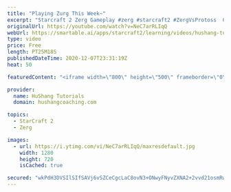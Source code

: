 ```yaml
---
title: "Playing Zurg This Week~"
excerpt: "Starcraft 2 Zerg Gameplay #zerg #starcraft2 #ZergVsProtoss  Coaching -------------------------------------------------------------------------- Website: https://www.hushangcoaching.com  Interested in Starcraft lessons? Check out my website! I would love to help you improve and reach your goals. I've"
originalUrl: https://youtube.com/watch?v=NeC7arRLIqQ
webUrl: https://smartable.ai/apps/starcraft2/learning/videos/hushang-tutorials-playing-zurg-this-week/
type: video
price: Free
length: PT25M18S
publishedDateTime: 2020-12-07T23:31:19Z
heat: 50

featuredContent: "<iframe width=\"800\" height=\"500\" frameborder=\"0\" src=\"https://www.youtube.com/embed/NeC7arRLIqQ\" allow=\"accelerometer; autoplay; encrypted-media; gyroscope; picture-in-picture\" allowfullscreen></iframe>"

provider:
  name: HuShang Tutorials
  domain: hushangcoaching.com

topics:
  - StarCraft 2
  - Zerg

images:
  - url: https://i.ytimg.com/vi/NeC7arRLIqQ/maxresdefault.jpg
    width: 1280
    height: 720
    isCached: true

secured: "wkPdH3DVSIlSIfSAVj6vSZCeCgcLaC8ovN3+ONwyFNyvZXNA2+2vvd21osmRwfaj60TFy3MqWSW57XHwusxKYRBGs8b1vPKEOuLBDSo194uJ3ml4EUiOy+ec9gNSgzgAj17XAZl5qCvvT2DHcVb9ss0r/uuZgOgiPLKlrVC0OL/ijBMHHlFZnluFj1cpqPzs9o78rL0YMAW6ZUgS2+ueXHbe9RXa3C7fOE04azHVC//I9XBq2tjXyjS/AkMWuDdlhqmrcSv9Argfevgew0aV/b3pvubLeU4gD3fCwURD3qw5N8bxMwSjB+CQg021hQfvEXMoXdyihxntdx9uJERPnXmo5rHtWNHrhqy/IXdjY84YhY7W2FJSNQNcEr0kHqEiJEmN7EkPzzERBaDKk1Gv9yRc+A63Kz+XDf6zRIgAtpI=;6rb7p7mk5Hjdlh7hbLTEkg=="
---
```


